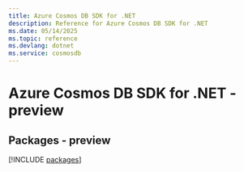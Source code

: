 ```yaml
---
title: Azure Cosmos DB SDK for .NET
description: Reference for Azure Cosmos DB SDK for .NET
ms.date: 05/14/2025
ms.topic: reference
ms.devlang: dotnet
ms.service: cosmosdb
---
```

# Azure Cosmos DB SDK for .NET - preview
## Packages - preview
[!INCLUDE [packages](cosmos-db-index.md)]